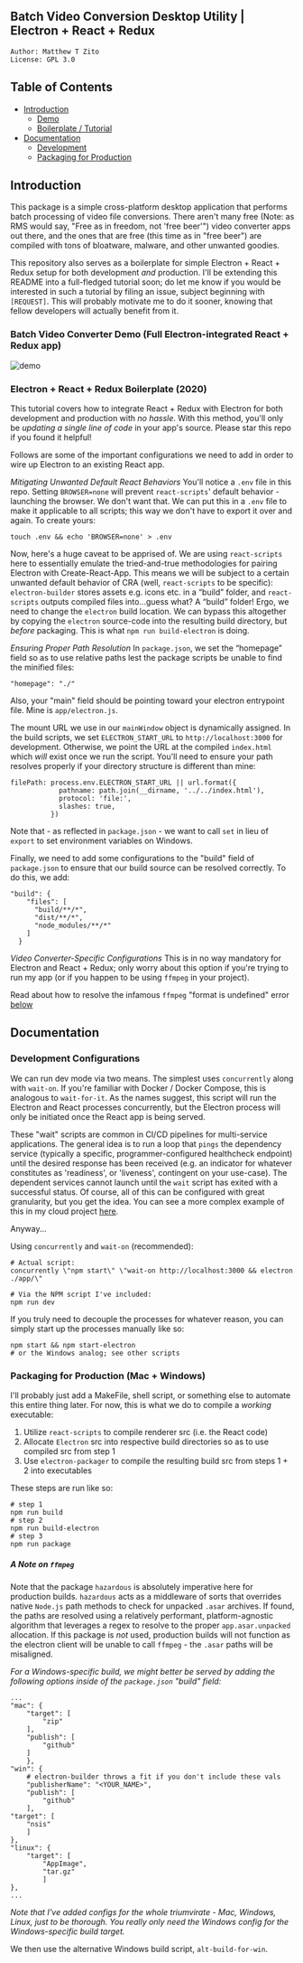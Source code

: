 ## Batch Video Conversion Desktop Utility | Electron + React + Redux

```
Author: Matthew T Zito
License: GPL 3.0
```
## Table of Contents

 - [Introduction](#intro) 
    * [Demo](#demo)
    * [Boilerplate / Tutorial](#tut)
 - [Documentation](#docs)
    * [Development](#dev)
    * [Packaging for Production](#prod)

## <a name="intro"></a> Introduction
This package is a simple cross-platform desktop application that performs batch processing of video file conversions.
There aren't many free (Note: as RMS would say, "Free as in freedom, not 'free beer'") video converter apps out there, and the ones that are free (this time as in "free beer") are compiled with tons of bloatware, malware, and other unwanted goodies.

This repository also serves as a boilerplate for simple Electron + React + Redux setup for both development *and* production. I'll be extending this README into a full-fledged tutorial soon; do let me know if you would be interested in such a tutorial by filing an issue, subject beginning with `[REQUEST]`. This will probably motivate me to do it sooner, knowing that fellow developers will actually benefit from it. 

### Batch Video Converter Demo (Full Electron-integrated React + Redux app)
![demo](https://github.com/MatthewZito/autowatch-batch-conversion/blob/master/documentation/batch-converter-demo.gif)

### <a name="tut"></a>  Electron + React + Redux Boilerplate (2020)
This tutorial covers how to integrate React + Redux with Electron for both development and production with *no hassle*. With this method, you'll only be *updating a single line of code* in your app's source. Please star this repo if you found it helpful!

Follows are some of the important configurations we need to add in order to wire up Electron to an existing React app.

*Mitigating Unwanted Default React Behaviors*
You'll notice a `.env` file in this repo. Setting `BROWSER=none` will prevent `react-scripts`' default behavior - launching the browser. We don't want that. We can put this in a `.env` file to make it applicable to all scripts; this way we don't have to export it over and again. To create yours:
```
touch .env && echo 'BROWSER=none' > .env
```

Now, here's a huge caveat to be apprised of. We are using `react-scripts` here to essentially emulate the tried-and-true methodologies for pairing Electron with Create-React-App. This means we will be subject to a certain unwanted default behavior of CRA (well, `react-scripts` to be specific): `electron-builder` stores assets e.g. icons etc. in a “build” folder, and `react-scripts` outputs compiled files into...guess what? A “build” folder! Ergo, we need to change the `electron` build location. We can bypass this altogether by copying the `electron` source-code into the resulting build directory, but *before* packaging. This is what `npm run build-electron` is doing.

*Ensuring Proper Path Resolution*
In `package.json`, we set the “homepage” field so as to use relative paths lest the package scripts be unable to find the minified files:
```
"homepage": "./"
```

Also, your "main" field should be pointing toward your electron entrypoint file. Mine is `app/electron.js`.

The mount URL we use in our `mainWindow` object is dynamically assigned. In the build scripts, we set `ELECTRON_START_URL` to `http://localhost:3000` for development. Otherwise, we point the URL at the compiled `index.html` which *will* exist once we run the script. You'll need to ensure your path resolves properly if your directory structure is different than mine:

```
filePath: process.env.ELECTRON_START_URL || url.format({
            pathname: path.join(__dirname, '../../index.html'),
            protocol: 'file:',
            slashes: true,
          })
```

Note that - as reflected in `package.json` - we want to call `set` in lieu of `export` to set environment variables on Windows. 

Finally, we need to add some configurations to the "build" field of `package.json` to ensure that our build source can be resolved correctly. To do this, we add:
```
"build": {
    "files": [
      "build/**/*",
      "dist/**/*",
      "node_modules/**/*"
    ]
  }
```

*Video Converter-Specific Configurations*
This is in no way mandatory for Electron and React + Redux; only worry about this option if you're trying to run my app (or if you happen to be using `ffmpeg` in your project).

Read about how to resolve the infamous `ffmpeg` "format is undefined" error [below](#ffmpeg)

## <a name="docs"></a> Documentation

### <a name="dev"></a> Development Configurations
We can run dev mode via two means. The simplest uses `concurrently` along with `wait-on`. If you're familiar with Docker / Docker Compose, this is analogous to `wait-for-it`. As the names suggest, this script will run the Electron and React processes concurrently, but the Electron process will only be initiated once the React app is being served.

These "wait" scripts are common in CI/CD pipelines for multi-service applications. The general idea is to run a loop that `pings` the dependency service (typically a specific, programmer-configured healthcheck endpoint) until the desired response has been received (e.g. an indicator for whatever constitutes as 'readiness', or 'liveness', contingent on your use-case). The dependent services cannot launch until the `wait` script has exited with a successful status. Of course, all of this can be configured with great granularity, but you get the idea. You can see a more complex example of this in my cloud project [here](https://github.com/MatthewZito/goldmund-automated-cluster/blob/master/scripts/wait-for-it.sh).

Anyway...

Using `concurrently` and `wait-on` (recommended):
```
# Actual script:
concurrently \"npm start\" \"wait-on http://localhost:3000 && electron ./app/\"

# Via the NPM script I've included:
npm run dev
```

If you truly need to decouple the processes for whatever reason, you can simply start up the processes manually like so:
```
npm start && npm start-electron
# or the Windows analog; see other scripts
```

### <a name="prod"></a> Packaging for Production (Mac + Windows)
I'll probably just add a MakeFile, shell script, or something else to automate this entire thing later. For now, this is what we do to compile a *working* executable:

  1. Utilize `react-scripts` to compile renderer src (i.e. the React code)
  2. Allocate `Electron` src into respective build directories so as to use compiled src from step 1
  3. Use `electron-packager` to compile the resulting build src from steps 1 + 2 into executables

These steps are run like so:
```
# step 1
npm run build
# step 2
npm run build-electron
# step 3
npm run package
```

##### <a name="ffmpeg"></a> *A Note on `ffmpeg`*
Note that the package `hazardous` is absolutely imperative here for production builds. `hazardous` acts as a middleware of sorts that overrides native `Node.js` path methods to check for unpacked `.asar` archives. If found, the paths are resolved using a relatively performant, platform-agnostic algorithm that leverages a regex to resolve to the proper `app.asar.unpacked` allocation. If this package is *not* used, production builds will not function as the electron client will be unable to call `ffmpeg` - the `.asar` paths will be misaligned.


*For a Windows-specific build, we might better be served by adding the following options inside of the `package.json` "build" field:*
```
...
"mac": {
    "target": [
        "zip"
    ],
    "publish": [
        "github"
    ]
    },
"win": {
    # electron-builder throws a fit if you don't include these vals
    "publisherName": "<YOUR_NAME>",
    "publish": [
        "github"
    ],
"target": [
    "nsis"
    ]
},
"linux": {
    "target": [
        "AppImage",
        "tar.gz"
        ]
},
...
```
*Note that I've added configs for the whole triumvirate - Mac, Windows, Linux, just to be thorough. You really only need the Windows config for the Windows-specific build target.*

We then use the alternative Windows build script, `alt-build-for-win`.


